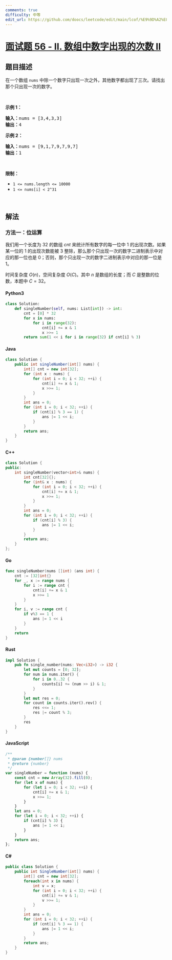 ```yaml
---
comments: true
difficulty: 中等
edit_url: https://github.com/doocs/leetcode/edit/main/lcof/%E9%9D%A2%E8%AF%95%E9%A2%9856%20-%20II.%20%E6%95%B0%E7%BB%84%E4%B8%AD%E6%95%B0%E5%AD%97%E5%87%BA%E7%8E%B0%E7%9A%84%E6%AC%A1%E6%95%B0%20II/README.md
---
```


<!-- problem:start -->

# [面试题 56 - II. 数组中数字出现的次数 II](https://leetcode.cn/problems/shu-zu-zhong-shu-zi-chu-xian-de-ci-shu-ii-lcof/)

## 题目描述

<!-- description:start -->

<p>在一个数组 <code>nums</code> 中除一个数字只出现一次之外，其他数字都出现了三次。请找出那个只出现一次的数字。</p>

<p>&nbsp;</p>

<p><strong>示例 1：</strong></p>

<pre><strong>输入：</strong>nums = [3,4,3,3]
<strong>输出：</strong>4
</pre>

<p><strong>示例 2：</strong></p>

<pre><strong>输入：</strong>nums = [9,1,7,9,7,9,7]
<strong>输出：</strong>1</pre>

<p>&nbsp;</p>

<p><strong>限制：</strong></p>

<ul>
	<li><code>1 &lt;= nums.length &lt;= 10000</code></li>
	<li><code>1 &lt;= nums[i] &lt; 2^31</code></li>
</ul>

<p>&nbsp;</p>

<!-- description:end -->

## 解法

<!-- solution:start -->

### 方法一：位运算

我们用一个长度为 32 的数组 $cnt$ 来统计所有数字的每一位中 $1$ 的出现次数。如果某一位的 $1$ 的出现次数能被 $3$ 整除，那么那个只出现一次的数字二进制表示中对应的那一位也是 $0$；否则，那个只出现一次的数字二进制表示中对应的那一位是 $1$。

时间复杂度 $O(n)$，空间复杂度 $O(C)$。其中 $n$ 是数组的长度；而 $C$ 是整数的位数，本题中 $C=32$。

<!-- tabs:start -->

#### Python3

```python
class Solution:
    def singleNumber(self, nums: List[int]) -> int:
        cnt = [0] * 32
        for x in nums:
            for i in range(32):
                cnt[i] += x & 1
                x >>= 1
        return sum(1 << i for i in range(32) if cnt[i] % 3)
```

#### Java

```java
class Solution {
    public int singleNumber(int[] nums) {
        int[] cnt = new int[32];
        for (int x : nums) {
            for (int i = 0; i < 32; ++i) {
                cnt[i] += x & 1;
                x >>= 1;
            }
        }
        int ans = 0;
        for (int i = 0; i < 32; ++i) {
            if (cnt[i] % 3 == 1) {
                ans |= 1 << i;
            }
        }
        return ans;
    }
}
```

#### C++

```cpp
class Solution {
public:
    int singleNumber(vector<int>& nums) {
        int cnt[32]{};
        for (int& x : nums) {
            for (int i = 0; i < 32; ++i) {
                cnt[i] += x & 1;
                x >>= 1;
            }
        }
        int ans = 0;
        for (int i = 0; i < 32; ++i) {
            if (cnt[i] % 3) {
                ans |= 1 << i;
            }
        }
        return ans;
    }
};
```

#### Go

```go
func singleNumber(nums []int) (ans int) {
	cnt := [32]int{}
	for _, x := range nums {
		for i := range cnt {
			cnt[i] += x & 1
			x >>= 1
		}
	}
	for i, v := range cnt {
		if v%3 == 1 {
			ans |= 1 << i
		}
	}
	return
}
```

#### Rust

```rust
impl Solution {
    pub fn single_number(nums: Vec<i32>) -> i32 {
        let mut counts = [0; 32];
        for num in nums.iter() {
            for i in 0..32 {
                counts[i] += (num >> i) & 1;
            }
        }
        let mut res = 0;
        for count in counts.iter().rev() {
            res <<= 1;
            res |= count % 3;
        }
        res
    }
}
```

#### JavaScript

```js
/**
 * @param {number[]} nums
 * @return {number}
 */
var singleNumber = function (nums) {
    const cnt = new Array(32).fill(0);
    for (let x of nums) {
        for (let i = 0; i < 32; ++i) {
            cnt[i] += x & 1;
            x >>= 1;
        }
    }
    let ans = 0;
    for (let i = 0; i < 32; ++i) {
        if (cnt[i] % 3) {
            ans |= 1 << i;
        }
    }
    return ans;
};
```

#### C#

```cs
public class Solution {
    public int SingleNumber(int[] nums) {
        int[] cnt = new int[32];
        foreach(int x in nums) {
            int v = x;
            for (int i = 0; i < 32; ++i) {
                cnt[i] += v & 1;
                v >>= 1;
            }
        }
        int ans = 0;
        for (int i = 0; i < 32; ++i) {
            if (cnt[i] % 3 == 1) {
                ans |= 1 << i;
            }
        }
        return ans;
    }
}
```

<!-- tabs:end -->

<!-- solution:end -->

<!-- problem:end -->
